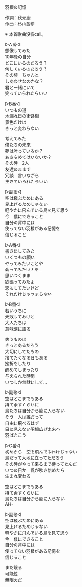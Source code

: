 羽根の記憶  
  
作詞：秋元康  
作曲：杉山勝彦  
  
※ 本首歌曲没有call。  
  
▷A番◁  
想像してみた  
10年後の自分  
どこにいるのだろう？  
何しているのだろう？  
その頃　ちゃんと  
しあわせなのかな？  
君と一緒にいて  
笑っていられたらいい  
  
▷B番◁  
いつもの道  
木漏れ日の街路樹  
景色だけは  
きっと変わらない  
  
考えてみた  
僕たちの未来  
夢は叶っているか？  
あきらめてはいないか？  
その時　2人  
友達のままで  
冗談　言いながら  
生きていられたらいい  
  
▷副歌◁  
空は飛ぶためにある  
見上げるためじゃない  
軽やかに飛んでいる鳥を見て思う  
今　僕にできること  
自分の背中には  
使ってない羽根がある記憶を  
信じること  
  
▷A番◁  
書き出してみた  
いくつもの願い  
やってみたいことや  
会ってみたい人を…  
思いつくまま  
欲張ってみたよ  
恋もしてたいけど  
それだけじゃつまらない  
  
▷B番◁  
若いうちに  
失敗しておけと  
大人たちは  
意味深に語る  
  
失うものは  
きっとあるだろう  
大切にしてたもの  
捨てたくなる日もある  
挫折をしたり  
醒めてしまったり  
与えられた時間  
いつしか無駄にして…  
  
▷副歌◁  
空はどこまでもある  
持て余すくらいに  
鳥たちは自分から籠に入らない  
そう　人は誰だって  
自由に飛べるはず  
目に見えない羽根広げ未来へ  
羽ばたこう  
  
▷C番◁  
初めから　空を飛んでるわけじゃない  
鳥だって大地に立ってただろう  
その時がやって来るまで待ってたんだ  
いつの日か　風が吹き始めたら  
生まれ変わる  
  
空はどこまでもある  
持て余すくらいに  
鳥たちは自分から籠に入らない  
AH-  
  
▷副歌◁  
空は飛ぶためにある  
見上げるためじゃない  
軽やかに飛んでいる鳥を見て思う  
今　僕にできること  
自分の背中には  
使ってない羽根がある記憶を  
信じること  
  
まだ眠る  
可能性  
無限大だ  
